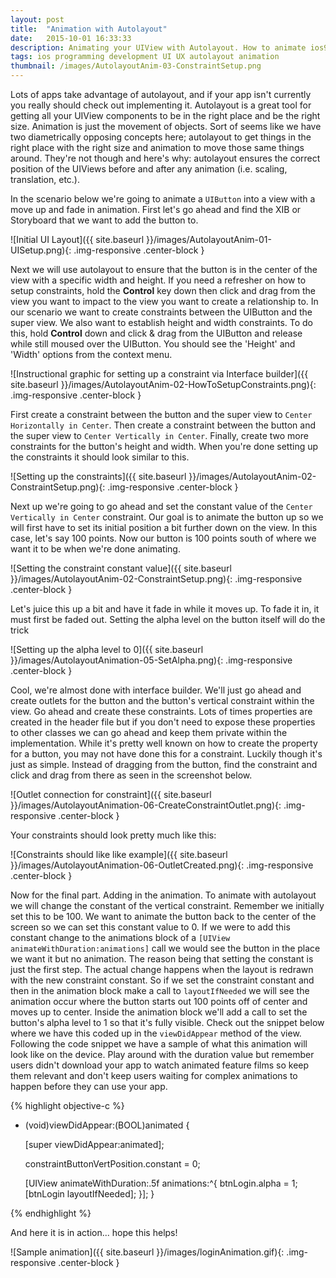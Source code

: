 ```yaml
---
layout: post
title:  "Animation with Autolayout" 
date:   2015-10-01 16:33:33
description: Animating your UIView with Autolayout. How to animate ios9 uiviews using autolayout with objective-c and xcode. How to setup constraints using interface builder.
tags: ios programming development UI UX autolayout animation
thumbnail: /images/AutolayoutAnim-03-ConstraintSetup.png
---
```


Lots of apps take advantage of autolayout, and if your app isn't currently you really should check out implementing it. Autolayout is a great tool for getting all your UIView components to be in the right place and be the right size. Animation is just the movement of objects. Sort of seems like we have two diametrically opposing concepts here; autolayout to get things in the right place with the right size and animation to move those same things around. They're not though and here's why: autolayout ensures the correct position of the UIViews before and after any animation (i.e. scaling, translation, etc.). 

In the scenario below we're going to animate a `UIButton` into a view with a move up and fade in animation. First let's go ahead and find the XIB or Storyboard that we want to add the button to.

![Initial UI Layout]({{ site.baseurl }}/images/AutolayoutAnim-01-UISetup.png){: .img-responsive .center-block }

Next we will use autolayout to ensure that the button is in the center of the view with a specific width and height. If you need a refresher on how to setup constraints, hold the **Control** key down then click and drag from the view you want to impact to the view you want to create a relationship to. In our scenario we want to create constraints between the UIButton and the super view. We also want to establish height and width constraints. To do this, hold **Control** down and click & drag from the UIButton and release while still moused over the UIButton. You should see the 'Height' and 'Width' options from the context menu.

![Instructional graphic for setting up a constraint via Interface builder]({{ site.baseurl }}/images/AutolayoutAnim-02-HowToSetupConstraints.png){: .img-responsive .center-block }

First create a constraint between the button and the super view to `Center Horizontally in Center`. Then create a constraint between the button and the super view to `Center Vertically in Center`. Finally, create two more constraints for the button's height and width. When you're done setting up the constraints it should look similar to this. 

![Setting up the constraints]({{ site.baseurl }}/images/AutolayoutAnim-02-ConstraintSetup.png){: .img-responsive .center-block }

Next up we're going to go ahead and set the constant value of the `Center Vertically in Center` constraint. Our goal is to animate the button up so we will first have to set its initial position a bit further down on the view. In this case, let's say 100 points. Now our button is 100 points south of where we want it to be when we're done animating. 

![Setting the constraint constant value]({{ site.baseurl }}/images/AutolayoutAnim-02-ConstraintSetup.png){: .img-responsive .center-block }

Let's juice this up a bit and have it fade in while it moves up. To fade it in, it must first be faded out. Setting the alpha level on the button itself will do the trick

![Setting up the alpha level to 0]({{ site.baseurl }}/images/AutolayoutAnimation-05-SetAlpha.png){: .img-responsive .center-block }

Cool, we're almost done with interface builder. We'll just go ahead and create outlets for the button and the button's vertical constraint within the view. Go ahead and create these constraints. Lots of times properties are created in the header file but if you don't need to expose these properties to other classes we can go ahead and keep them private within the implementation. While it's pretty well known on how to create the property for a button, you may not have done this for a constraint. Luckily though it's just as simple. Instead of dragging from the button, find the constraint and click and drag from there as seen in the screenshot below.

![Outlet connection for constraint]({{ site.baseurl }}/images/AutolayoutAnimation-06-CreateConstraintOutlet.png){: .img-responsive .center-block }

Your constraints should look pretty much like this:

![Constraints should like like example]({{ site.baseurl }}/images/AutolayoutAnimation-06-OutletCreated.png){: .img-responsive .center-block }

Now for the final part. Adding in the animation. To animate with autolayout we will change the constant of the vertical constraint. Remember we initially set this to be 100. We want to animate the button back to the center of the screen so we can set this constant value to 0. If we were to add this constant change to the animations block of a `[UIView animateWithDuration:animations]` call we would see the button in the place we want it but no animation. The reason being that setting the constant is just the first step. The actual change happens when the layout is redrawn with the new constraint constant. So if we set the constraint constant and then in the animation block make a call to `layoutIfNeeded` we will see the animation occur where the button starts out 100 points off of center and moves up to center. Inside the animation block we'll add a call to set the button's alpha level to 1 so that it's fully visible. Check out the snippet below where we have this coded up in the `viewDidAppear` method of the view. Following the code snippet we have a sample of what this animation will look like on the device. Play around with the duration value but remember users didn't download your app to watch animated feature films so keep them relevant and don't keep users waiting for complex animations to happen before they can use your app.

{% highlight objective-c %}

- (void)viewDidAppear:(BOOL)animated {
    
    [super viewDidAppear:animated];
    
    constraintButtonVertPosition.constant = 0;

    [UIView animateWithDuration:.5f animations:^{
        btnLogin.alpha = 1;
        [btnLogin layoutIfNeeded];
    }];
}

{% endhighlight %}

And here it is in action... hope this helps!

![Sample animation]({{ site.baseurl }}/images/loginAnimation.gif){: .img-responsive .center-block }

